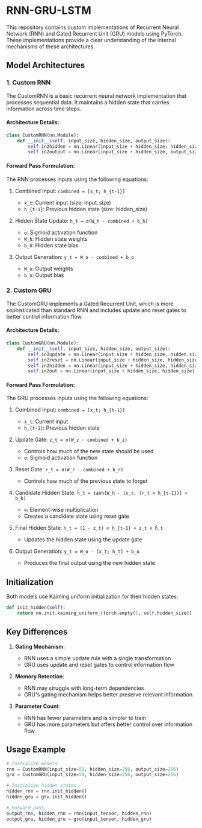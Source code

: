 # RNN-GRU-LSTM

This repository contains custom implementations of Recurrent Neural Network (RNN) and Gated Recurrent Unit (GRU) models using PyTorch. These implementations provide a clear understanding of the internal mechanisms of these architectures.

## Model Architectures

### 1. Custom RNN

The CustomRNN is a basic recurrent neural network implementation that processes sequential data. It maintains a hidden state that carries information across time steps.

#### Architecture Details:
```python
class CustomRNN(nn.Module):
    def __init__(self, input_size, hidden_size, output_size):
        self.in2hidden = nn.Linear(input_size + hidden_size, hidden_size)
        self.in2output = nn.Linear(input_size + hidden_size, output_size)
```

#### Forward Pass Formulation:
The RNN processes inputs using the following equations:

1. Combined Input: `combined = [x_t; h_{t-1}]`
   - `x_t`: Current input (size: input_size)
   - `h_{t-1}`: Previous hidden state (size: hidden_size)
   
2. Hidden State Update: `h_t = σ(W_h · combined + b_h)`
   - `σ`: Sigmoid activation function
   - `W_h`: Hidden state weights
   - `b_h`: Hidden state bias

3. Output Generation: `y_t = W_o · combined + b_o`
   - `W_o`: Output weights
   - `b_o`: Output bias

### 2. Custom GRU

The CustomGRU implements a Gated Recurrent Unit, which is more sophisticated than standard RNN and includes update and reset gates to better control information flow.

#### Architecture Details:
```python
class CustomGRU(nn.Module):
    def __init__(self, input_size, hidden_size, output_size):
        self.in2update = nn.Linear(input_size + hidden_size, hidden_size)
        self.in2reset = nn.Linear(input_size + hidden_size, hidden_size)
        self.in2hidden = nn.Linear(input_size + hidden_size, hidden_size)
        self.in2out = nn.Linear(input_size + hidden_size, hidden_size)
```

#### Forward Pass Formulation:
The GRU processes inputs using the following equations:

1. Combined Input: `combined = [x_t; h_{t-1}]`
   - `x_t`: Current input
   - `h_{t-1}`: Previous hidden state

2. Update Gate: `z_t = σ(W_z · combined + b_z)`
   - Controls how much of the new state should be used
   - `σ`: Sigmoid activation function

3. Reset Gate: `r_t = σ(W_r · combined + b_r)`
   - Controls how much of the previous state to forget

4. Candidate Hidden State: `h̃_t = tanh(W_h · [x_t; (r_t ⊙ h_{t-1})] + b_h)`
   - `⊙`: Element-wise multiplication
   - Creates a candidate state using reset gate

5. Final Hidden State: `h_t = (1 - z_t) ⊙ h_{t-1} + z_t ⊙ h̃_t`
   - Updates the hidden state using the update gate

6. Output Generation: `y_t = W_o · [x_t; h_t] + b_o`
   - Produces the final output using the new hidden state

## Initialization

Both models use Kaiming uniform initialization for their hidden states:
```python
def init_hidden(self):
    return nn.init.kaiming_uniform_(torch.empty(1, self.hidden_size))
```

## Key Differences

1. **Gating Mechanism**: 
   - RNN uses a simple update rule with a single transformation
   - GRU uses update and reset gates to control information flow

2. **Memory Retention**:
   - RNN may struggle with long-term dependencies
   - GRU's gating mechanism helps better preserve relevant information

3. **Parameter Count**:
   - RNN has fewer parameters and is simpler to train
   - GRU has more parameters but offers better control over information flow

## Usage Example

```python
# Initialize models
rnn = CustomRNN(input_size=59, hidden_size=256, output_size=256)
gru = CustomGRU(input_size=59, hidden_size=256, output_size=256)

# Initialize hidden states
hidden_rnn = rnn.init_hidden()
hidden_gru = gru.init_hidden()

# Forward pass
output_rnn, hidden_rnn = rnn(input_tensor, hidden_rnn)
output_gru, hidden_gru = gru(input_tensor, hidden_gru)
```